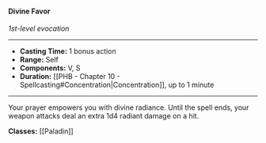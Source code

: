#### Divine Favor
*1st-level evocation*
___
- **Casting Time:** 1 bonus action
- **Range:** Self
- **Components:** V, S
- **Duration:** [[PHB - Chapter 10 - Spellcasting#Concentration|Concentration]], up to 1 minute
---
Your prayer empowers you with divine radiance. Until the spell ends, your weapon attacks deal an extra 1d4 radiant damage on a hit.

**Classes:** [[Paladin]]